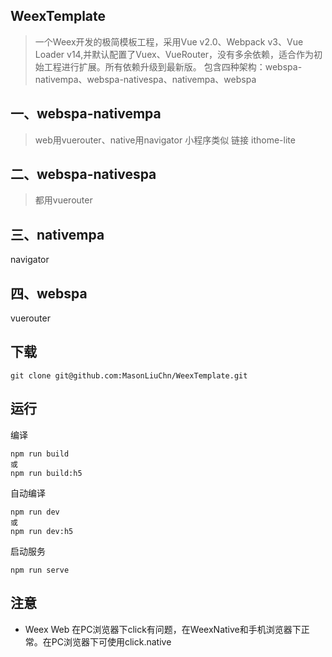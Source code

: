 ## WeexTemplate

>一个Weex开发的极简模板工程，采用Vue v2.0、Webpack v3、Vue Loader v14,并默认配置了Vuex、VueRouter，没有多余依赖，适合作为初始工程进行扩展。所有依赖升级到最新版。
包含四种架构：webspa-nativempa、webspa-nativespa、nativempa、webspa

## 一、webspa-nativempa
> web用vuerouter、native用navigator
小程序类似 链接 ithome-lite

## 二、webspa-nativespa
>都用vuerouter

## 三、nativempa
navigator

## 四、webspa
vuerouter


## 下载

```
git clone git@github.com:MasonLiuChn/WeexTemplate.git
```

## 运行

编译

```
npm run build
或
npm run build:h5
```
自动编译

```
npm run dev
或
npm run dev:h5
```
启动服务

```
npm run serve
```

## 注意

- Weex Web 在PC浏览器下click有问题，在WeexNative和手机浏览器下正常。在PC浏览器下可使用click.native